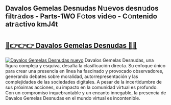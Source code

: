 ## Davalos Gemelas Desnudas N𝚞𝚎vos desn𝚞dos filtr𝚊dos - Parts-1WO F𝚘tos vid𝚎o - C𝚘ntenido atr𝚊ctivo kmJ4t

# <h2><a href="http://mb1ijl.tromn.icu/?c=Davalos+Gemelas+Desnudas">🔗👉👉👉 Davalos Gemelas Desnudas 🔗🔗</a></h2>

[![Davalos Gemelas Desnudas nuevo](https://i.imgur.com/pEAQMta.gif)](http://mb1ijl.tromn.icu/?c=Davalos+Gemelas+Desnudas)
Davalos Gemelas Desnudas, una figura compleja y esquiva, desafía la clasificación directa. Su enfoque único para crear una presencia en línea ha fascinado y provocado observadores, generando debates sobre moralidad, autorrepresentación y las complejidades de las sociedades digitales. A pesar de la incertidumbre de sus próximas acciones, su impacto en la comunidad virtual es profundo. Con un compromiso inquebrantable y un encanto innegable, la presencia de Davalos Gemelas Desnudas en el mundo virtual es incontenible.
